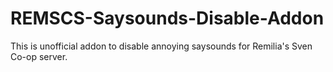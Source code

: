 # REMSCS-Saysounds-Disable-Addon
This is unofficial addon to disable annoying saysounds for Remilia's Sven Co-op server.
